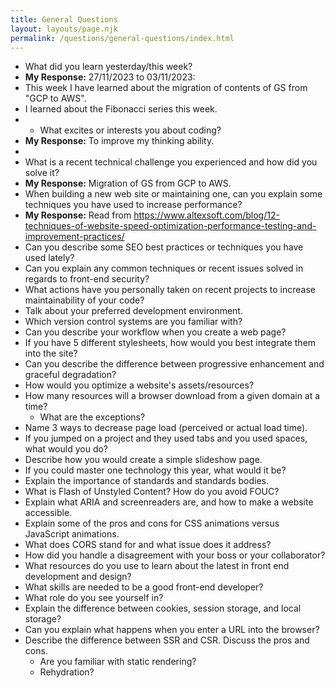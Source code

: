 ```yaml
---
title: General Questions
layout: layouts/page.njk
permalink: /questions/general-questions/index.html
---
```


* What did you learn yesterday/this week?
* **My Response:** 27/11/2023 to 03/11/2023:
* This week I have learned about the migration of contents of GS from "GCP to AWS".
* I learned about the Fibonacci series this week.
* * What excites or interests you about coding?
* **My Response:** To improve my thinking ability.
*  
* What is a recent technical challenge you experienced and how did you solve it?
* **My Response:** Migration of GS from GCP to AWS.
* When building a new web site or maintaining one, can you explain some techniques you have used to increase performance?
* **My Response:** Read from https://www.altexsoft.com/blog/12-techniques-of-website-speed-optimization-performance-testing-and-improvement-practices/
* Can you describe some SEO best practices or techniques you have used lately?
* Can you explain any common techniques or recent issues solved in regards to front-end security?
* What actions have you personally taken on recent projects to increase maintainability of your code?
* Talk about your preferred development environment.
* Which version control systems are you familiar with?
* Can you describe your workflow when you create a web page?
* If you have 5 different stylesheets, how would you best integrate them into the site?
* Can you describe the difference between progressive enhancement and graceful degradation?
* How would you optimize a website's assets/resources?
* How many resources will a browser download from a given domain at a time?
  * What are the exceptions?
* Name 3 ways to decrease page load (perceived or actual load time).
* If you jumped on a project and they used tabs and you used spaces, what would you do?
* Describe how you would create a simple slideshow page.
* If you could master one technology this year, what would it be?
* Explain the importance of standards and standards bodies.
* What is Flash of Unstyled Content? How do you avoid FOUC?
* Explain what ARIA and screenreaders are, and how to make a website accessible.
* Explain some of the pros and cons for CSS animations versus JavaScript animations.
* What does CORS stand for and what issue does it address?
* How did you handle a disagreement with your boss or your collaborator?
* What resources do you use to learn about the latest in front end development and design?
* What skills are needed to be a good front-end developer?
* What role do you see yourself in?
* Explain the difference between cookies, session storage, and local storage?
* Can you explain what happens when you enter a URL into the browser?
* Describe the difference between SSR and CSR. Discuss the pros and cons. 
  * Are you familiar with static rendering?
  * Rehydration?
